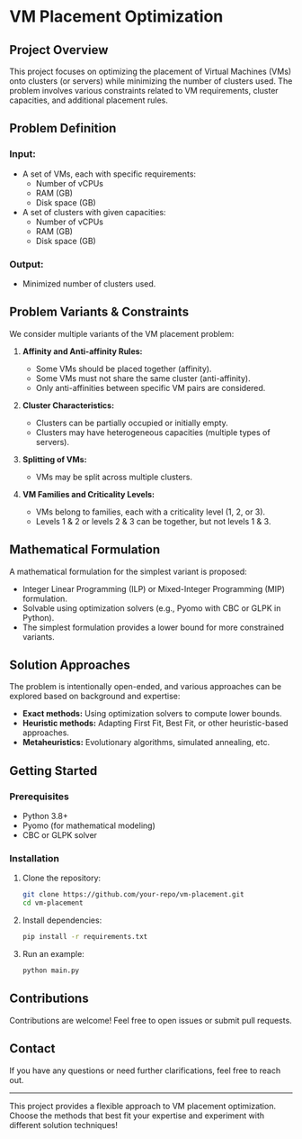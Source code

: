# VM Placement Optimization

## Project Overview

This project focuses on optimizing the placement of Virtual Machines (VMs) onto clusters (or servers) while minimizing the number of clusters used. The problem involves various constraints related to VM requirements, cluster capacities, and additional placement rules.

## Problem Definition

### **Input:**

- A set of VMs, each with specific requirements:
  - Number of vCPUs
  - RAM (GB)
  - Disk space (GB)
- A set of clusters with given capacities:
  - Number of vCPUs
  - RAM (GB)
  - Disk space (GB)

### **Output:**

- Minimized number of clusters used.

## Problem Variants & Constraints

We consider multiple variants of the VM placement problem:

1. **Affinity and Anti-affinity Rules:**

   - Some VMs should be placed together (affinity).
   - Some VMs must not share the same cluster (anti-affinity).
   - Only anti-affinities between specific VM pairs are considered.

2. **Cluster Characteristics:**

   - Clusters can be partially occupied or initially empty.
   - Clusters may have heterogeneous capacities (multiple types of servers).

3. **Splitting of VMs:**
   - VMs may be split across multiple clusters.
4. **VM Families and Criticality Levels:**
   - VMs belong to families, each with a criticality level (1, 2, or 3).
   - Levels 1 & 2 or levels 2 & 3 can be together, but not levels 1 & 3.

## Mathematical Formulation

A mathematical formulation for the simplest variant is proposed:

- Integer Linear Programming (ILP) or Mixed-Integer Programming (MIP) formulation.
- Solvable using optimization solvers (e.g., Pyomo with CBC or GLPK in Python).
- The simplest formulation provides a lower bound for more constrained variants.

## Solution Approaches

The problem is intentionally open-ended, and various approaches can be explored based on background and expertise:

- **Exact methods:** Using optimization solvers to compute lower bounds.
- **Heuristic methods:** Adapting First Fit, Best Fit, or other heuristic-based approaches.
- **Metaheuristics:** Evolutionary algorithms, simulated annealing, etc.

## Getting Started

### Prerequisites

- Python 3.8+
- Pyomo (for mathematical modeling)
- CBC or GLPK solver

### Installation

1. Clone the repository:
   ```bash
   git clone https://github.com/your-repo/vm-placement.git
   cd vm-placement
   ```
2. Install dependencies:
   ```bash
   pip install -r requirements.txt
   ```
3. Run an example:
   ```bash
   python main.py
   ```

## Contributions

Contributions are welcome! Feel free to open issues or submit pull requests.

## Contact

If you have any questions or need further clarifications, feel free to reach out.

---

This project provides a flexible approach to VM placement optimization. Choose the methods that best fit your expertise and experiment with different solution techniques!
